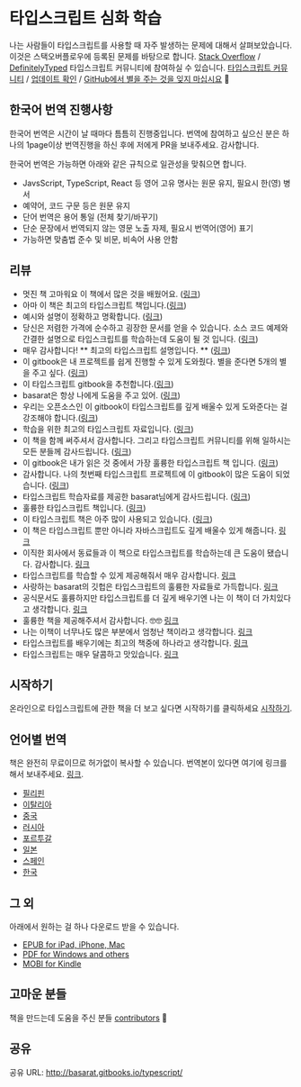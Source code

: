 # 타입스크립트 심화 학습

나는 사람들이 타입스크립트를 사용할 때 자주 발생하는 문제에 대해서 살펴보았습니다. 이것은 스택오버플로우에 등록된 문제를 바탕으로 합니다. [Stack Overflow](http://stackoverflow.com/tags/typescript/topusers) / [DefinitelyTyped](https://github.com/DefinitelyTyped/) 타입스크립트 커뮤니티에 참여하실 수 있습니다. [타입스크립트 커뮤니티](https://github.com/TypeStrong/) / [업데이트 확인](https://twitter.com/basarat) / [GitHub에서 별을 주는 것을 잊지 마십시요](https://github.com/basarat/typescript-book) 🌹

## 한국어 번역 진행사항

한국어 번역은 시간이 날 때마다 틈틈히 진행중입니다. 번역에 참여하고 싶으신 분은 하나의 1page이상 번역진행을 하신 후에 저에게 PR을 보내주세요. 감사합니다.

한국어 번역은 가능하면 아래와 같은 규칙으로 일관성을 맞춰으면 합니다.

-   JavsScript, TypeScript, React 등 영어 고유 명사는 원문 유지, 필요시 한(영) 병서
-   예약어, 코드 구문 등은 원문 유지
-   단어 번역은 용어 통일 (전체 찾기/바꾸기)
-   단순 문장에서 번역되지 않는 영문 노출 자제, 필요시 번역어(영어) 표기
-   가능하면 맞춤법 준수 및 비문, 비속어 사용 안함


## 리뷰

-   멋진 책 고마워요 이 책에서 많은 것을 배웠어요. ([링크](https://www.gitbook.com/book/basarat/typescript/discussions/21#comment-1468279131934))
-   아마 이 책은 최고의 타입스크립트 책입니다.([링크](https://twitter.com/thelondonjs/status/756419561570852864))
-   예시와 설명이 정확하고 명확합니다. ([링크](https://twitter.com/joe_mighty/status/758290957280346112))
-   당신은 저렴한 가격에 순수하고 굉장한 문서를 얻을 수 있습니다. 소스 코드 예제와 간결한 설명으로 타입스크립트를 학습하는데 도움이 될 것 입니다. ([링크](https://www.nativescript.org/blog/details/free-book-typescript-deep-dive))
-   매우 감사합니다! ** 최고의 타입스크립트 설명입니다. ** ([링크](https://www.gitbook.com/book/basarat/typescript/discussions/38))
-   이 gitbook은 내 프로젝트를 쉽게 진행할 수 있게 도와줬다. 별을 준다면 5개의 별을 주고 싶다. ([링크](https://twitter.com/thebabellion/status/779888195559235584))
-   이 타입스크립트 gitbook을 추천합니다.([링크](https://twitter.com/markpieszak/status/788099306590969860))
-   basarat은 항상 나에게 도움을 주고 있어. ([링크](https://twitter.com/Brocco/status/789887640656945152))
-   우리는 오픈소스인 이 gitbook이 타입스크립트를 깊게 배울수 있게 도와준다는 걸 강조해야 합니다.([링크](https://www.siliconrepublic.com/enterprise/typescript-programming-javascript))
-   학습을 위한 최고의 타입스크립트 자료입니다. ([링크](https://twitter.com/rdfuhr/status/790193307708076035))
-   이 책을 함께 써주셔서 감사합니다. 그리고 타입스크립트 커뮤니티를 위해 일하시는 모든 분들께 감사드립니다. ([링크](https://github.com/basarat/typescript-book/pull/183#issuecomment-257799713))
-   이 gitbook은 내가 읽은 것 중에서 가장 훌륭한 타입스크립트 책 입니다. ([링크](https://twitter.com/borekb/status/794287092272599040))
-   감사합니다. 나의 첫번째 타입스크립트 프로젝트에 이 gitbook이 많은 도움이 되었습니다. ([링크](https://twitter.com/betolinck/status/797901548562960384))
-   타입스크립트 학습자료를 제공한 basarat님에게 감사드립니다. ([링크](https://twitter.com/markuse1501/status/799116176815230976))
-   훌륭한 타입스크립트 책입니다. ([링크](https://twitter.com/deeinlove/status/813245965507260417))
-   이 타입스크립트 책은 아주 많이 사용되고 있습니다. ([링크](https://twitter.com/sitapati/status/814379404956532737))
-   이 책은 타입스크립트 뿐만 아니라 자바스크립트도 깊게 배울수 있게 해줍니다. [링크](https://www.gitbook.com/book/basarat/typescript/discussions/59)
-   이직한 회사에서 동료들과 이 책으로 타입스크립트를 학습하는데 큰 도움이 됐습니다. 감사합니다. [링크](https://twitter.com/netchkin/status/855339390566096896)
-   타입스크립트를 학습할 수 있게 제공해줘서 매우 감사합니다. [링크](https://twitter.com/buctwbzs/status/857198618704355328?refsrc=email&s=11)
-   사랑하는 basarat의 깃헙은 타입스크립트의 훌륭한 자료들로 가득합니다. [링크](https://twitter.com/ericliprandi/status/857608837309677568)
-   공식문서도 훌륭하지만 타입스크립트를 더 깊게 배우기엔 나는 이 책이 더 가치있다고 생각합니다. [링크](https://twitter.com/caludio/status/876729910550831104)
-   훌륭한 책을 제공해주셔서 감사합니다. 🤓🤓 [링크](https://twitter.com/jjwonmin/status/885666375548547073)
-   나는 이책이 너무나도 많은 부분에서 엄청난 책이라고 생각합니다. [링크](https://twitter.com/orenmizr/status/891083492787970053)
-   타입스크립트를 배우기에는 최고의 책중에 하나라고 생각합니다. [링크](https://twitter.com/stevealee/status/953953255968698368)
-   타입스크립트는 매우 달콤하고 맛있습니다. [링크](https://twitter.com/pauliescanlon/status/989898852474998784)

## 시작하기

온라인으로 타입스크립트에 관한 책을 더 보고 싶다면 시작하기를 클릭하세요 [시작하기](http://basarat.gitbooks.io/typescript/content/docs/getting-started.html).

## 언어별 번역

책은 완전히 무료이므로 허가없이 복사할 수 있습니다. 번역본이 있다면 여기에 링크를 해서 보내주세요. [링크](https://github.com/basarat/typescript-book/edit/master/README.md).

-   [필리핀](https://github.com/themarshann/typescript-book-fil)
-   [이탈리아](https://github.com/TizioFittizio/typescript-book)
-   [중국](https://github.com/jkchao/typescript-book-chinese)
-   [러시아](https://github.com/etroynov/typescript-book)
-   [포르투갈](https://github.com/overlineink/typescript-book)
-   [일본](https://github.com/yohamta/typescript-book)
-   [스페인](https://github.com/melissarofman/typescript-book)
-   [한국](https://github.com/radlohead/typescript-book)

## 그 외

아래에서 원하는 걸 하나 다운로드 받을 수 있습니다.

-   [EPUB for iPad, iPhone, Mac](https://www.gitbook.com/download/epub/book/basarat/typescript)
-   [PDF for Windows and others](https://www.gitbook.com/download/pdf/book/basarat/typescript)
-   [MOBI for Kindle](https://www.gitbook.com/download/mobi/book/basarat/typescript)

## 고마운 분들

책을 만드는데 도움을 주신 분들 [contributors](https://github.com/basarat/typescript-book/graphs/contributors) 🌹

## 공유

공유 URL: http://basarat.gitbooks.io/typescript/
